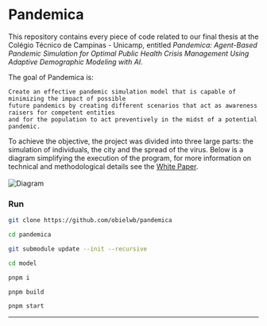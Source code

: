# Pandemica
This repository contains every piece of code related to our final thesis at the Colégio Técnico de Campinas - Unicamp, entitled _Pandemica: Agent-Based Pandemic Simulation for Optimal Public Health Crisis Management Using Adaptive Demographic Modeling with AI_.

The goal of Pandemica is:
```
Create an effective pandemic simulation model that is capable of minimizing the impact of possible
future pandemics by creating different scenarios that act as awareness raisers for competent entities
and for the population to act preventively in the midst of a potential pandemic.
```

To achieve the objective, the project was divided into three large parts: the simulation of individuals, the city and the spread of the virus. Below is a diagram simplifying the execution of the program, for more information on technical and methodological details see the [White Paper](https://pandemica.com.br/paper). <br/> <br/>
![Diagram](https://github.com/obielwb/pandemica/assets/69120228/f5290b41-871e-4dc1-965c-b1f8bbc1945f)

### Run
```bash
git clone https://github.com/obielwb/pandemica

cd pandemica

git submodule update --init --recursive

cd model

pnpm i

pnpm build

pnpm start
```

----
